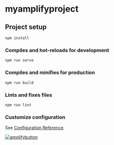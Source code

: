 # myamplifyproject

## Project setup
```
npm install
```

### Compiles and hot-reloads for development
```
npm run serve
```

### Compiles and minifies for production
```
npm run build
```

### Lints and fixes files
```
npm run lint
```

### Customize configuration
See [Configuration Reference](https://cli.vuejs.org/config/).

[![amplifybutton](https://oneclick.amplifyapp.com/button.svg)](https://console.aws.amazon.com/amplify/home#/deploy?repo=https://github.com/preiter/amplify-todo)
